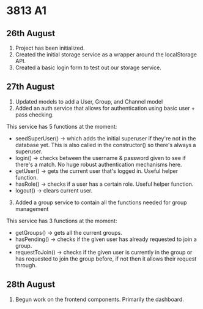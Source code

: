 # 3813 A1

## 26th August

1. Project has been initialized.
2. Created the initial storage service as a wrapper around the localStorage API.
3. Created a basic login form to test out our storage service.

## 27th August

1. Updated models to add a User, Group, and Channel model
2. Added an auth service that allows for authentication using basic user + pass checking.

This service has 5 functions at the moment:

-   seedSuperUser() -> which adds the initial superuser if they're not in the database yet. This is also called in the constructor() so there's always a superuser.
-   login() -> checks between the username & password given to see if there's a match. No huge robust authentication mechanisms here.
-   getUser() -> gets the current user that's logged in. Useful helper function.
-   hasRole() -> checks if a user has a certain role. Useful helper function.
-   logout() -> clears current user.

3. Added a group service to contain all the functions needed for group management

This service has 3 functions at the moment:

-   getGroups() -> gets all the current groups.
-   hasPending() -> checks if the given user has already requested to join a group.
-   requestToJoin() -> checks if the given user is currently in the group or has requested to join the group before, if not then it allows their request through.

## 28th August

1. Begun work on the frontend components. Primarily the dashboard.
